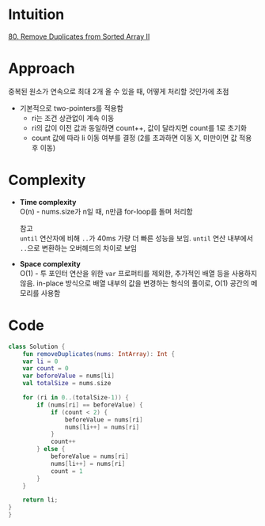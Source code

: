 # Intuition
[80. Remove Duplicates from Sorted Array II](https://leetcode.com/problems/remove-duplicates-from-sorted-array-ii/description/)

# Approach
중복된 원소가 연속으로 최대 2개 올 수 있을 때, 어떻게 처리할 것인가에 초점

- 기본적으로 two-pointers를 적용함
  - ri는 조건 상관없이 계속 이동
  - ri의 값이 이전 값과 동일하면 count++, 값이 달라지면 count를 1로 초기화
  - count 값에 따라 li 이동 여부를 결정  (2를 초과하면 이동 X, 미만이면 값 적용 후 이동)

# Complexity
- **Time complexity**    
O(n) - nums.size가 n일 때, n만큼 for-loop를 돌며 처리함

  참고    
  `until` 연산자에 비해 `..`가 40ms 가량 더 빠른 성능을 보임. `until` 연산 내부에서 `..`으로 변환하는 오버헤드의 차이로 보임

- **Space complexity**      
O(1) - 투 포인터 연산을 위한 `var` 프로퍼티를 제외한, 추가적인 배열 등을 사용하지 않음. in-place 방식으로 배열 내부의 값을 변경하는 형식의 풀이로, O(1) 공간의 메모리를 사용함   


# Code
```kotlin []
class Solution {
    fun removeDuplicates(nums: IntArray): Int {
    var li = 0
    var count = 0
    var beforeValue = nums[li]
    val totalSize = nums.size

    for (ri in 0..(totalSize-1)) {
        if (nums[ri] == beforeValue) {
            if (count < 2) {
                beforeValue = nums[ri]
                nums[li++] = nums[ri]
            }
            count++
        } else {
            beforeValue = nums[ri]
            nums[li++] = nums[ri]
            count = 1
        }
    }

    return li;
}
}
```
